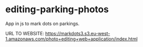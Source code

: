 # editing-parking-photos

App in js to mark dots on parkings.

URL TO WEBSITE:
https://markdots3.s3.eu-west-1.amazonaws.com/photo+editing+web+application/index.html
